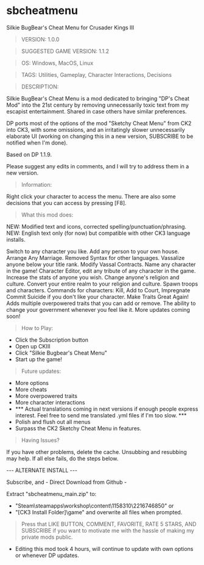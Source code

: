 # sbcheatmenu

Silkie BugBear's Cheat Menu for Crusader Kings III

> VERSION:
1.0.0

> SUGGESTED GAME VERSION:
1.1.2

> OS:
Windows, MacOS, Linux

> TAGS:
Utilities, Gameplay, Character Interactions, Decisions

> DESCRIPTION:

Silkie BugBear's Cheat Menu is a mod dedicated to bringing "DP's Cheat Mod" into the 21st century by removing unnecessarily toxic text from my escapist entertainment. Shared in case others have similar preferences. 

DP ports most of the options of the mod "Sketchy Cheat Menu" from CK2 into CK3, with some omissions, and an irritatingly slower unnecessarily elaborate UI (working on changing this in a new version, SUBSCRIBE to be notified when I'm done). 

Based on DP 1.1.9.

Please suggest any edits in comments, and I will try to address them in a new version.


> Information:

Right click your character to access the menu.
There are also some decisions that you can access by pressing [F8].

> What this mod does:

NEW: Modified text and icons, corrected spelling/punctuation/phrasing.
NEW: English text only (for now) but compatible with other CK3 language installs.

Switch to any character you like.
Add any person to your own house.
Arrange Any Marriage.
Removed Syntax for other languages.
Vassalize anyone below your title rank.
Modify Vassal Contracts.
Name any character in the game!
Character Editor, edit any tribute of any character in the game.
Increase the stats of anyone you wish.
Change anyone's religion and culture.
Convert your entire realm to your religion and culture.
Spawn troops and characters.
Commands for characters: Kill, Add to Court, Impregnate
Commit Suicide if you don't like your character.
Make Traits Great Again! Adds multiple overpowered traits that you can add or remove.
The ability to change your government whenever you feel like it.
More updates coming soon!

> How to Play:

- Click the Subscription button
- Open up CKIII
- Click "Silkie Bugbear's Cheat Menu"
- Start up the game!

> Future updates:

- More options
- More cheats
- More overpowered traits
- More character interactions
- *** Actual translations coming in next versions if enough people express interest. Feel free to send me translated .yml files if I'm too slow. ***
- Polish and flush out all menus
- Surpass the CK2 Sketchy Cheat Menu in features.

> Having Issues?

If you have other problems, delete the cache.
Unsubbing and resubbing may help.
If all else fails, do the steps below.

--- ALTERNATE INSTALL ---

Subscribe, and - Direct Download from Github -

Extract "sbcheatmenu_main.zip" to:
- "Steam\steamapps\workshop\content\1158310\2216746850"
or
- "[CK3 Install Folder]\game\" and overwrite all files when prompted.

> Press that LIKE BUTTON, COMMENT, FAVORITE, RATE 5 STARS, AND SUBSCRIBE if you want to motivate me with the hassle of making my private mods public.

- Editing this mod took 4 hours, will continue to update with own options or whenever DP updates.
